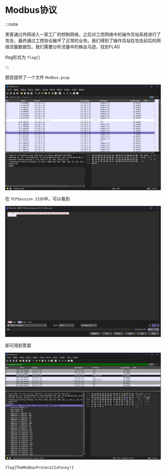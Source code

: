 # Modbus协议

:::note

黑客通过外网进入一家工厂的控制网络，之后对工控网络中的操作员站系统进行了攻击，最终通过工控协议破坏了正常的业务。我们得到了操作员站在攻击前后的网络流量数据包，我们需要分析流量中的蛛丝马迹，找到FLAG

flag形式为 `flag{}`

:::

题目提供了一个文件 `Modbus.pcap`

![img](img/image_20241205-220529.png)

在 `TCPSession 2195`中，可以看到

![img](img/image_20241209-220915.png)

即可得到答案

![img](img/image_20241211-221123.png)

```flag
flag{TheModbusProtocolIsFunny!}
```
